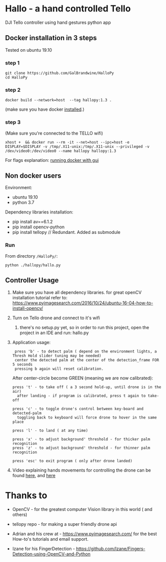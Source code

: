 # Hallo - a hand controlled Tello

DJI Tello controller using hand gestures python app

## Docker installation in 3 steps

Tested on ubuntu 19.10

### step 1

```shell script
git clone https://github.com/GalBrandwine/HalloPy
cd HalloPy
```

### step 2

```shell script
docker build --network=host  --tag hallopy:1.3 .
```

(make sure you have docker [installed](https://docs.docker.com/get-started/).)

### step 3

(Make sure you're connected to the TELLO wifi)

```shell script
xhost +  && docker run --rm -it --net=host --ipc=host -e DISPLAY=$DISPLAY -v /tmp/.X11-unix:/tmp/.X11-unix --privileged -v /dev/video0:/dev/video0 --name hallopy hallopy:1.3 
```

For flags explanation: [running docker with gui](https://marcosnietoblog.wordpress.com/2017/04/30/docker-image-with-opencv-with-x11-forwarding-for-gui/)

## Non docker users

Environment:

* ubuntu 19.10
* python 3.7

Dependency libraries installation:

* pip install av==6.1.2
* pip install opencv-python
* pip install tellopy // Redundant. Added as submodule

### Run

From directory `/HalloPy/`:

```shell script
python ./hallopy/hallo.py
```

## Controller Usage

1. Make sure you have all dependency libraries.
  for great openCV installation tutorial refer to:
  <https://www.pyimagesearch.com/2016/10/24/ubuntu-16-04-how-to-install-opencv/>
2. Turn on Tello drone and connect to it's wifi
    1. there's no setup.py yet, so in order to run this project, open the project in an IDE and run: hallo.py
3. Application usage:

   ```
    press 'b' - to detect palm ( depend on the environment lights, a Thresh Hold slider tuning may be needed)
    center the detected palm at the center of the detection_frame FOR 5 seconds 
    pressing b again will reset calibration.
   ```

   After center-circle become GREEN (meaning we are now calibrated):

    ```
    press 't' - to take off ( a 3 second hold-up, until drone is in the air)
      after landing - if program is calibrated, press t again to take-off
      
    press 'c' - to toggle drone's control between key-board and detected-palm
      toggling back to keyboard will force drone to hover in the same place
      
    press 'l' - to land ( at any time)

    press 'x' - to adjust background' threshold - for thicker palm recognition
    press 'z' - to adjust background' threshold - for thinner palm recognition
  
    press 'esc' to exit program ( only after drone landed)
    ```

4. Video explaining hands movements for controlling the drone can be found [here](https://youtu.be/NSwKCzxFBv4), and [here](https://youtu.be/6THFNt_5LNg)

# Thanks to

* OpenCV - for the greatest computer Vision library in this world ( and others)

* tellopy repo - for making a super friendly drone api

* Adrian and his crew at - <https://www.pyimagesearch.com/> for the best How-to's tutorials
  and email support.
  
* Izane for his FingerDetection - <https://github.com/lzane/Fingers-Detection-using-OpenCV-and-Python>
